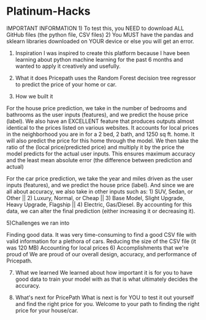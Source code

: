 # Platinum-Hacks
IMPORTANT INFORMATION 1) To test this, you NEED to download ALL GitHub files (the python file, CSV files) 2) You MUST have the pandas and sklearn libraries downloaded on YOUR device or else you will get an error.

1) Inspiration I was inspired to create this platform because I have been learning about python machine learning for the past 6 months and wanted to apply it creatively and usefully.

2) What it does Pricepath uses the Random Forest decision tree regressor to predict the price of your home or car.

3) How we built it

For the house price prediction, we take in the number of bedrooms and bathrooms as the user inputs (features), and we predict the house price (label). We also have an EXCELLENT feature that produces outputs almost identical to the prices listed on various websites. It accounts for local prices in the neighborhood you are in for a 2 bed, 2 bath, and 1250 sq ft. home. It will also predict the price for this home through the model. We then take the ratio of the (local price/predicted price) and multiply it by the price the model predicts for the actual user inputs. This ensures maximum accuracy and the least mean absolute error (the difference between prediction and actual)

For the car price prediction, we take the year and miles driven as the user inputs (features), and we predict the house price (label). And since we are all about accuracy, we also take in other inputs such as: 1) SUV, Sedan, or Other || 2) Luxury, Normal, or Cheap || 3) Base Model, Slight Upgrade, Heavy Upgrade, Flagship || 4) Electric, Gas/Diesel. By accounting for this data, we can alter the final prediction (either increasing it or decreasing it).

5)Challenges we ran into

Finding good data. It was very time-consuming to find a good CSV file with valid information for a plethora of cars.
Reducing the size of the CSV file (it was 120 MB)
Accounting for local prices
6) Accomplishments that we're proud of We are proud of our overall design, accuracy, and performance of Pricepath.

7) What we learned We learned about how important it is for you to have good data to train your model with as that is what ultimately decides the accuracy.

8) What's next for PricePath What is next is for YOU to test it out yourself and find the right price for you. Welcome to your path to finding the right price for your house/car.

